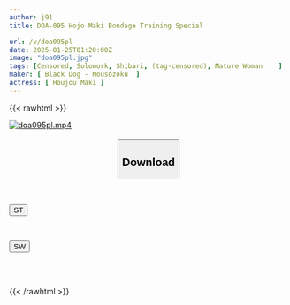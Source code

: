 ```yaml
---
author: j91
title: DOA-095 Hojo Maki Bondage Training Special

url: /v/doa095pl
date: 2025-01-25T01:20:00Z
image: "doa095pl.jpg"
tags: [Censored, Solowork, Shibari, (tag-censored), Mature Woman	]
maker: [ Black Dog - Mousozoku  ]
actress: [ Houjou Maki ]
---
```



{{< rawhtml >}}

<div class="video" data-videoid="m7lYBzxyW0sb8J1">
    <a href="javascript:;">
        <img src="/v/doa095pl/doa095pl.jpg" width="WIDTH" height="HEIGHT" alt="doa095pl.mp4" loading="lazy">
    </a>
</div>

<script type="text/javascript" src="https://j91.asia/asset/on-demand-st.js"></script>

<br>
  <link rel="stylesheet" href="https://j91.asia/asset/bs5.css">
  
  <center>
  <button class="btn btn-primary" type="button" data-bs-toggle="collapse" data-bs-target=".multi-collapse" aria-expanded="false" aria-controls="multiCollapseExample1 multiCollapseExample2"><h2>Download</h2></button></center>
</p>
<div class="row">
  <div class="col">
    <div class="collapse multi-collapse" id="multiCollapseExample1">
      <div class="card card-body">
	      	      <br>
<div class="buttons">  
<p><a href="/v/doa095pl/st.html" target="_blank"><button class="btn-hover color-3"><i class="fa fa-download"></i> ST</button></a></p></div>
    </div>
  </div>
</div>
  <div class="col">
    <div class="collapse multi-collapse" id="multiCollapseExample2">
      <div class="card card-body">
	      <br>
<div class="buttons">
<p><a href="/v/doa095pl/sw.html" target="_blank"><button class="btn-hover color-2"><i class="fa fa-download"></i> SW</button></a></p></div>
<br><br>
      </div>
    </div>
  </div>
</div>

{{< /rawhtml >}}